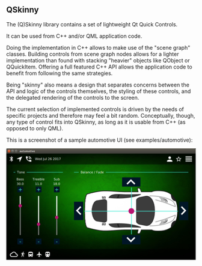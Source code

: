 QSkinny
-------

The (Q)Skinny library contains a set of lightweight Qt Quick Controls.

It can be used from C++ and/or QML application code. 

Doing the implementation in C++ allows to make use of the "scene graph"
classes. Building controls from scene graph nodes allows for a lighter implementation
than found with stacking "heavier" objects like QObject or QQuickItem.
Offering a full featured C++ API allows the application code to benefit
from following the same strategies.

Being "skinny" also means a design that separates concerns between
the API and logic of the controls themselves, the styling of these controls,
and the delegated rendering of the controls to the screen.

The current selection of implemented controls is driven by the needs of specific
projects and therefore may feel a bit random. Conceptually, though, any type of
control fits into QSkinny, as long as it is usable from C++ (as opposed to only
QML).


This is a screenshot of a sample automotive UI (see examples/automotive):

![Automotive screenshot](https://github.com/uwerat/qskinny/blob/master/doc/automotive-screenshot.jpg?raw=true)

